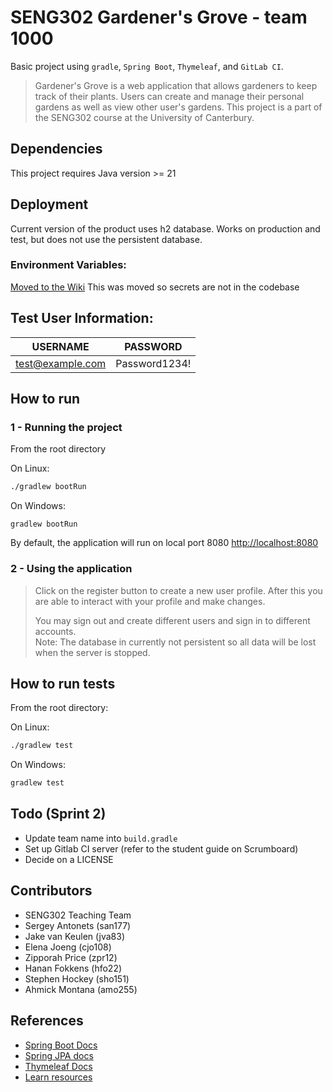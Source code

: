 # SENG302 Gardener's Grove - team 1000

Basic project using ```gradle```, ```Spring Boot```, ```Thymeleaf```, and ```GitLab CI```.

> Gardener's Grove is a web application that allows gardeners to keep track of their plants.
> Users can create and manage their personal gardens as well as view other user's gardens.
> This project is a part of the SENG302 course at the University of Canterbury.

## Dependencies
This project requires Java version >= 21

## Deployment
Current version of the product uses h2 database.
Works on production and test, but does not use the persistent database.

### Environment Variables:

[Moved to the Wiki](https://eng-git.canterbury.ac.nz/seng302-2024/team-1000/-/wikis/home#env) This was moved so secrets are not in the codebase

## Test User Information:
| USERNAME | PASSWORD |
| ------ | ------ |
|    test@example.com  |   Password1234!     |

## How to run

### 1 - Running the project

From the root directory

On Linux:

```sh
./gradlew bootRun
```

On Windows:

```
gradlew bootRun
```

By default, the application will run on local port 8080 [http://localhost:8080](http://localhost:8080)

### 2 - Using the application

> Click on the register button to create a new user profile. After this you are able to interact with your profile and make changes.
> 
> You may sign out and create different users and sign in to different accounts.  
Note: The database in currently not persistent so all data will be lost when the server is stopped.

## How to run tests

From the root directory:

On Linux:

```sh
./gradlew test
```

On Windows:

```sh
gradlew test
```

## Todo (Sprint 2)

- Update team name into `build.gradle`
- Set up Gitlab CI server (refer to the student guide on Scrumboard)
- Decide on a LICENSE

## Contributors

- SENG302 Teaching Team
- Sergey Antonets (san177)
- Jake van Keulen (jva83)
- Elena Joeng (cjo108)
- Zipporah Price (zpr12)
- Hanan Fokkens (hfo22)
- Stephen Hockey (sho151)
- Ahmick Montana (amo255)

## References

- [Spring Boot Docs](https://docs.spring.io/spring-boot/docs/current/reference/htmlsingle/)
- [Spring JPA docs](https://docs.spring.io/spring-data/jpa/docs/current/reference/html/)
- [Thymeleaf Docs](https://www.thymeleaf.org/documentation.html)
- [Learn resources](https://learn.canterbury.ac.nz/course/view.php?id=17797&section=8)
